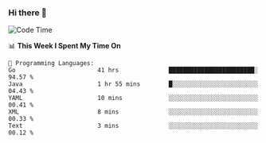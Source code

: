 ### Hi there 👋

<!--
**CrazyCollin/crazycollin** is a ✨ _special_ ✨ repository because its `README.md` (this file) appears on your GitHub profile.

Here are some ideas to get you started:

- 🔭 I’m currently working on ...
- 🌱 I’m currently learning ...
- 👯 I’m looking to collaborate on ...
- 🤔 I’m looking for help with ...
- 💬 Ask me about ...
- 📫 How to reach me: ...
- 😄 Pronouns: ...
- ⚡ Fun fact: ...
-->

<!--START_SECTION:waka-->
![Code Time](http://img.shields.io/badge/Code%20Time-1%2C456%20hrs%2021%20mins-blue)

📊 **This Week I Spent My Time On** 

```text
💬 Programming Languages: 
Go                       41 hrs              ████████████████████████░   94.57 % 
Java                     1 hr 55 mins        █░░░░░░░░░░░░░░░░░░░░░░░░   04.43 % 
YAML                     10 mins             ░░░░░░░░░░░░░░░░░░░░░░░░░   00.41 % 
XML                      8 mins              ░░░░░░░░░░░░░░░░░░░░░░░░░   00.33 % 
Text                     3 mins              ░░░░░░░░░░░░░░░░░░░░░░░░░   00.12 % 
```


<!--END_SECTION:waka-->
